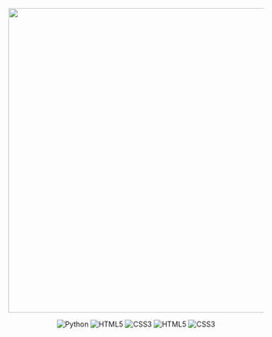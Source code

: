 </p>

<p align="center">
  <img src="https://img.shields.io/badge/Julia Loss-E4405F?style=for-the-badge&logo=&logoColor=white" width="600"/>
</p>

<p align="center">
  <img src="https://img.shields.io/badge/Python-14354C?style=for-the-badge&logo=python&logoColor=white" alt="Python"/>
  <img src="https://img.shields.io/badge/Java-ED8B00?style=for-the-badge&logo=openjdk&logoColor=white" alt="HTML5"/>
  <img src="https://img.shields.io/badge/R-276DC3?style=for-the-badge&logo=r&logoColor=white" alt="CSS3"/>
   <img src="https://img.shields.io/badge/MySQL-00000F?style=for-the-badge&logo=mysql&logoColor=white" alt="HTML5"/>
  <img src="https://img.shields.io/badge/Tableau-E97627?style=for-the-badge&logo=Tableau&logoColor=white" alt="CSS3"/>
